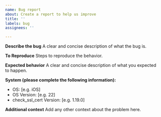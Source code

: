 ```yaml
---
name: Bug report
about: Create a report to help us improve
title: ''
labels: bug
assignees: ''

---
```


**Describe the bug**
A clear and concise description of what the bug is.

**To Reproduce**
Steps to reproduce the behavior.

**Expected behavior**
A clear and concise description of what you expected to happen.

**System (please complete the following information):**
 - OS: [e.g. iOS]
 - OS Version: [e.g. 22]
 - check_ssl_cert Version: [e.g. 1.19.0]

**Additional context**
Add any other context about the problem here.
